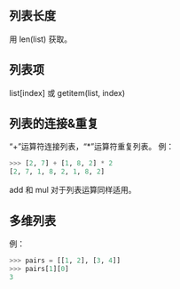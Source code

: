## 列表长度
用 len(list) 获取。

## 列表项
list\[index] 或 getitem(list, index)

## 列表的连接&重复
“+”运算符连接列表，“\*”运算符重复列表。
例：
```python
>>> [2, 7] + [1, 8, 2] * 2
[2, 7, 1, 8, 2, 1, 8, 2]
```
add 和 mul 对于列表运算同样适用。

## 多维列表
例：
```python
>>> pairs = [[1, 2], [3, 4]]
>>> pairs[1][0]
3
```